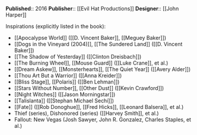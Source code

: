 **Published**:: 2016
**Publisher**:: [[Evil Hat Productions]]
**Designer**:: [[John Harper]]

Inspirations (explicitly listed in the book):
- [[Apocalypse World]] ([[D. Vincent Baker]], [[Meguey Baker]])
- [[Dogs in the Vineyard (2004)]], [[The Sundered Land]] ([[D. Vincent Baker]])
- [[The Shadow of Yesterday]] ([[Clinton Dreisbach]])
- [[The Burning Wheel]], [[Mouse Guard]] ([[Luke Crane]], et al.)
- [[Dream Askew]], [[Monsterhearts]], [[The Quiet Year]] ([[Avery Alder]])
- [[Thou Art But a Warrior]] ([[Anna Kreider]])
- [[Bliss Stage]], [[Polaris]] ([[Ben Lehman]])
- [[Stars Without Number]], [[Other Dust]] ([[Kevin Crawford]])
- [[Night Witches]] ([[Jason Morningstar]])
- [[Talislanta]] ([[Stephan Michael Sechi]])
- [[Fate]] ([[Rob Donoghue]], [[Fred Hicks]], [[Leonard Balsera]], et al.)
- Thief (series), Dishonored (series) ([[Harvey Smith]], et al.)
- Fallout: New Vegas (Josh Sawyer, John R. Gonzalez, Charles Staples, et al.)
